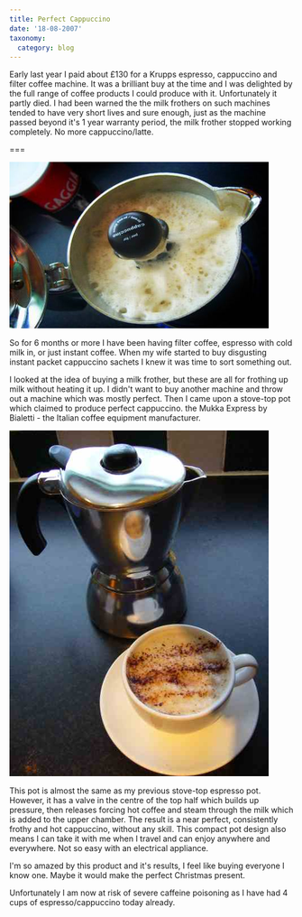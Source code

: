 ```yaml
---
title: Perfect Cappuccino
date: '18-08-2007'
taxonomy:
  category: blog
---
```


Early last year I paid about £130 for a Krupps espresso, cappuccino and filter coffee machine.   It was a brilliant buy at the time and I was delighted by the full range of coffee products I could produce with it.  Unfortunately it partly died.  I had been warned the the milk frothers on such machines tended to have very short lives and sure enough, just as the machine passed beyond it's 1 year warranty period, the milk frother stopped working completely. No more cappuccino/latte.

===

![mukka](coffeepot.jpg)

So for 6 months or more I have been having filter coffee, espresso with cold milk in, or just instant coffee. When my wife started to buy disgusting instant packet cappuccino sachets I knew it was time to sort something out.

I looked at the idea of buying a milk frother, but these are all for frothing up milk without heating it up.   I didn't want to buy another  machine and throw out a machine which was mostly perfect.  Then I came upon a stove-top pot which claimed to produce perfect cappuccino. the Mukka Express by Bialetti - the Italian coffee equipment manufacturer.

![mukka2](p1010355.jpg)

This pot is almost the same as my previous stove-top espresso pot.  However, it has a valve in the centre of the top half which builds up pressure, then releases forcing hot coffee and steam through the milk which is added to the upper chamber.  The result is a near perfect, consistently frothy and hot cappuccino, without any skill.  This compact pot design also means I can take it with me when I travel and can enjoy anywhere and everywhere.  Not so easy with an electrical appliance.

I'm so amazed by this product and it's results, I feel like buying everyone I know one.   Maybe it would make the perfect Christmas present.

Unfortunately I am now at risk of severe caffeine poisoning as I have had 4 cups of espresso/cappuccino today already.
